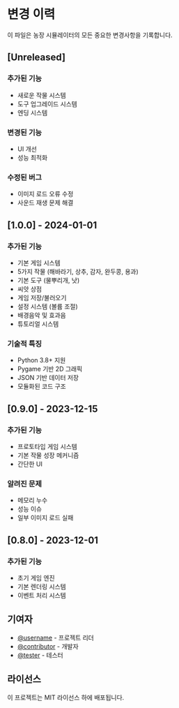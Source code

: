 # 변경 이력

이 파일은 농장 시뮬레이터의 모든 중요한 변경사항을 기록합니다.

## [Unreleased]

### 추가된 기능
- 새로운 작물 시스템
- 도구 업그레이드 시스템
- 엔딩 시스템

### 변경된 기능
- UI 개선
- 성능 최적화

### 수정된 버그
- 이미지 로드 오류 수정
- 사운드 재생 문제 해결

## [1.0.0] - 2024-01-01

### 추가된 기능
- 기본 게임 시스템
- 5가지 작물 (해바라기, 상추, 감자, 완두콩, 용과)
- 기본 도구 (물뿌리개, 낫)
- 씨앗 상점
- 게임 저장/불러오기
- 설정 시스템 (볼륨 조절)
- 배경음악 및 효과음
- 튜토리얼 시스템

### 기술적 특징
- Python 3.8+ 지원
- Pygame 기반 2D 그래픽
- JSON 기반 데이터 저장
- 모듈화된 코드 구조

## [0.9.0] - 2023-12-15

### 추가된 기능
- 프로토타입 게임 시스템
- 기본 작물 성장 메커니즘
- 간단한 UI

### 알려진 문제
- 메모리 누수
- 성능 이슈
- 일부 이미지 로드 실패

## [0.8.0] - 2023-12-01

### 추가된 기능
- 초기 게임 엔진
- 기본 렌더링 시스템
- 이벤트 처리 시스템

## 기여자

- [@username](https://github.com/username) - 프로젝트 리더
- [@contributor](https://github.com/contributor) - 개발자
- [@tester](https://github.com/tester) - 테스터

## 라이선스

이 프로젝트는 MIT 라이선스 하에 배포됩니다.
